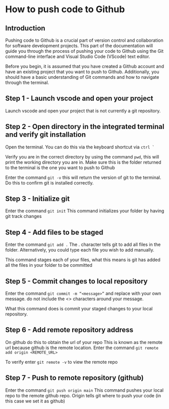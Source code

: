 # How to push code to Github

## Introduction

Pushing code to Github is a crucial part of version control and collaboration for software development projects. This part of the documentation will guide you through the process of pushing your code to Github using the Git command-line interface and Visual Studio Code (VScode) text editor.

Before you begin, it is assumed that you have created a Github account and have an existing project that you want to push to Github. Additionally, you should have a basic understanding of Git commands and how to navigate through the terminal.

## Step 1 - Launch vscode and open your project

Launch vscode and open your project that is not currently a git repository.

## Step 2 - Open directory in the integrated terminal and verify git installation

Open the terminal. You can do this via the keyboard shortcut via ``` ctrl ` ```

Verify you are in the correct directory by using the command `pwd`, this will print the working directory you are in. Make sure this is the folder returned to the terminal is the one you want to push to Github

Enter the command `git -v` this will return the version of git to the terminal. Do this to confirm git is installed correctly.

## Step 3 - Initialize git

Enter the command `git init`
This command initializes your folder by having git track changes

## Step 4 - Add files to be staged

Enter the command `git add .`
The . character tells git to add all files in the folder. Alternatively, you could type each file you wish to add manually.

This command stages each of your files, what this means is git has added all the files in your folder to be committed

## Step 5 - Commit changes to local repository

Enter the command `git commit -m “<message>”` and replace <message> with your own message. do not include the <> characters around your message.

What this command does is commit your staged changes to your local repository.

## Step 6 - Add remote repository address

On github do this to obtain the url of your repo
This is known as the remote url because github is the remote location.
Enter the command `git remote add origin <REMOTE_URL>`

To verify enter `git remote -v` to view the remote repo

## Step 7 - Push to remote repository (github)

Enter the command `git push origin main`
This command pushes your local repo to the remote github repo.
Origin tells git where to push your code (in this case we set it as github)
